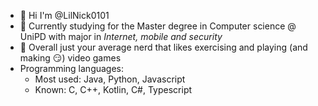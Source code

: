 - 👋 Hi I'm @LilNick0101
- 👀 Currently studying for the Master degree in Computer science @ UniPD with major in _Internet, mobile and security_
- 🌱 Overall just your average nerd that likes exercising and playing (and making :smirk:) video games
- Programming languages:
  - Most used: Java, Python, Javascript
  - Known: C, C++, Kotlin, C#, Typescript 

<!---
LilNick0101/LilNick0101 is a ✨ special ✨ repository because its `README.md` (this file) appears on your GitHub profile.
You can click the Preview link to take a look at your changes.
--->
